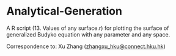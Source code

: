 # Analytical-Generation
A R script (13. Values of any surface.r) for plotting the surface of generalized Budyko equation with any parameter and any space.

Correspondence to: Xu Zhang (zhangxu_hku@connect.hku.hk)

